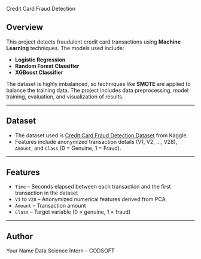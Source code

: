 Credit Card Fraud Detection

## Overview
This project detects fraudulent credit card transactions using **Machine Learning** techniques. The models used include:

- **Logistic Regression**  
- **Random Forest Classifier**  
- **XGBoost Classifier**

The dataset is highly imbalanced, so techniques like **SMOTE** are applied to balance the training data. The project includes data preprocessing, model training, evaluation, and visualization of results.

---

## Dataset
- The dataset used is [Credit Card Fraud Detection Dataset](https://www.kaggle.com/datasets/mlg-ulb/creditcardfraud) from Kaggle.
- Features include anonymized transaction details (V1, V2, ..., V28), `Amount`, and `Class` (0 = Genuine, 1 = Fraud).  

---

## Features
- `Time` – Seconds elapsed between each transaction and the first transaction in the dataset  
- `V1` to `V28` – Anonymized numerical features derived from PCA  
- `Amount` – Transaction amount  
- `Class` – Target variable (0 = genuine, 1 = fraud)  

---

## Author

Your Name
Data Science Intern – CODSOFT
